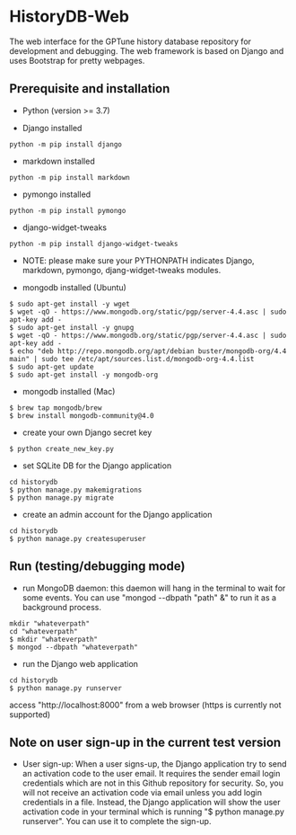 # HistoryDB-Web

The web interface for the GPTune history database repository for development and debugging.
The web framework is based on Django and uses Bootstrap for pretty webpages.

## Prerequisite and installation

- Python (version >= 3.7)

- Django installed
```
python -m pip install django
```
- markdown installed
```
python -m pip install markdown
```
- pymongo installed
```
python -m pip install pymongo
```
- django-widget-tweaks
```
python -m pip install django-widget-tweaks
```

- NOTE: please make sure your PYTHONPATH indicates Django, markdown, pymongo, djang-widget-tweaks modules.

- mongodb installed (Ubuntu)
```
$ sudo apt-get install -y wget
$ wget -qO - https://www.mongodb.org/static/pgp/server-4.4.asc | sudo apt-key add -
$ sudo apt-get install -y gnupg
$ wget -qO - https://www.mongodb.org/static/pgp/server-4.4.asc | sudo apt-key add -
$ echo "deb http://repo.mongodb.org/apt/debian buster/mongodb-org/4.4 main" | sudo tee /etc/apt/sources.list.d/mongodb-org-4.4.list
$ sudo apt-get update
$ sudo apt-get install -y mongodb-org
```

- mongodb installed (Mac)
```
$ brew tap mongodb/brew
$ brew install mongodb-community@4.0
```

- create your own Django secret key
```
$ python create_new_key.py
```
- set SQLite DB for the Django application
```
cd historydb
$ python manage.py makemigrations
$ python manage.py migrate
```
- create an admin account for the Django application
```
cd historydb
$ python manage.py createsuperuser
```

## Run (testing/debugging mode)

- run MongoDB daemon: this daemon will hang in the terminal to wait for some events. You can use "mongod --dbpath "path" &" to run it as a background process.
```
mkdir "whateverpath"
cd "whateverpath"
$ mkdir "whateverpath"
$ mongod --dbpath "whateverpath" 
```

- run the Django web application
```
cd historydb
$ python manage.py runserver
```

access "http://localhost:8000" from a web browser (https is currently not supported)

## Note on user sign-up in the current test version

- User sign-up: When a user signs-up, the Django application try to send an activation code to the user email. It requires the sender email login credentials which are not in this Github repository for security. So, you will not receive an activation code via email unless you add login credentials in a file. Instead, the Django application will show the user activation code in your terminal which is running "$ python manage.py runserver". You can use it to complete the sign-up.
